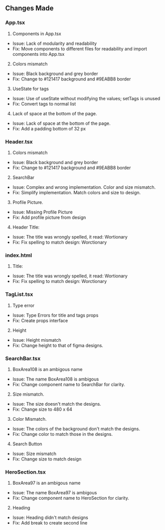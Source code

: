 ## Changes Made

### App.tsx
1. Components in App.tsx
  - Issue: Lack of modularity and readability
  - Fix: Move components to different files for readability and import components into App.tsx
2. Colors mismatch
  - Issue: Black background and grey border
  - Fix: Change to #121417 background and #9EABB8 border
3. UseState for tags
  - Issue: Use of useState without modifying the values; setTags is unused
  - Fix: Convert tags to normal list
4. Lack of space at the bottom of the page.
  - Issue: Lack of space at the bottom of the page.
  - Fix: Add a padding bottom of 32 px

### Header.tsx
1. Colors mismatch
  - Issue: Black background and grey border
  - Fix: Change to #121417 background and #9EABB8 border
2. SearchBar
  - Issue: Complex and wrong implementation. Color and size mismatch.
  - Fix: Simplify implementation. Match colors and size to design.
3. Profile Picture.
  - Issue: Missing Profile Picture
  - Fix: Add profile picture from design
4. Header Title:
  - Issue: The title was wrongly spelled, it read: Wortionary
  - Fix: Fix spelling to match design: Worctionary

### index.html
1. Title:
  - Issue: The title was wrongly spelled, it read: Wortionary
  - Fix: Fix spelling to match design: Worctionary

### TagList.tsx
1. Type error
  - Issue: Type Errors for title and tags props
  - Fix: Create props interface
2. Height
  - Issue: Height mismatch
  - Fix: Change height to that of figma designs.

### SearchBar.tsx
1. BoxArea108 is an ambigous name
  - Issue: The name BoxArea108 is ambigous
  - Fix: Change component name to SearchBar for clarity.
2. Size mismatch.
  - Issue: The size doesn't match the designs.
  - Fix: Change size to 480 x 64
3. Color Mismatch.
  - Issue: The colors of the background don't match the designs.
  - Fix: Change color to match those in the designs.
4. Search Button
  - Issue: Size mismatch
  - Fix: Change size to match design

### HeroSection.tsx
1. BoxArea97 is an ambigous name
  - Issue: The name BoxArea97 is ambigous
  - Fix: Change component name to HeroSection for clarity.
2. Heading
  - Issue: Heading didn't match designs
  - Fix: Add break to create second line
